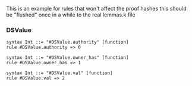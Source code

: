 This is an example for rules that won't affect the proof hashes
this should be "flushed" once in a while to the real lemmas.k file

### DSValue

```k
syntax Int ::= "#DSValue.authority" [function]
rule #DSValue.authority => 0

syntax Int ::= "#DSValue.owner_has" [function]
rule #DSValue.owner_has => 1

syntax Int ::= "#DSValue.val" [function]
rule #DSValue.val => 2
```

